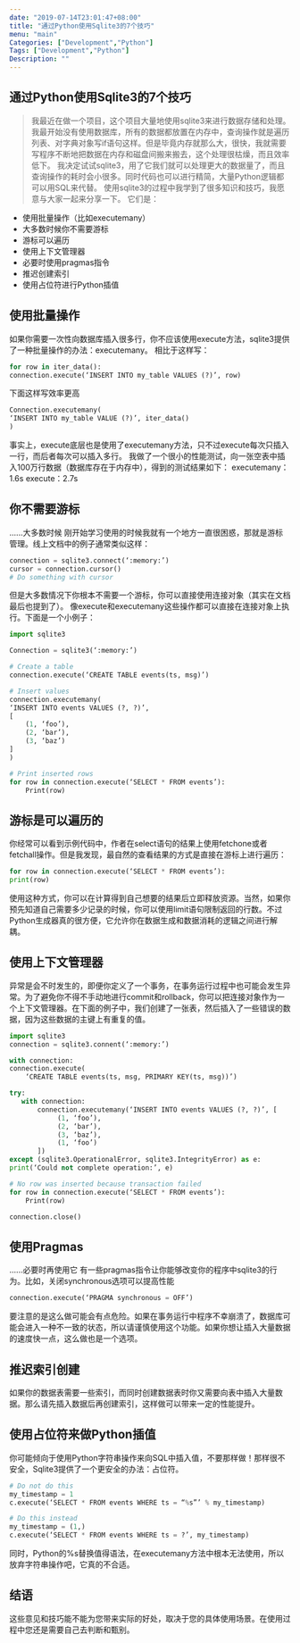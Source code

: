```yaml
---
date: "2019-07-14T23:01:47+08:00"
title: "通过Python使用Sqlite3的7个技巧"
menu: "main"
Categories: ["Development","Python"]
Tags: ["Development","Python"]
Description: ""
---
```


通过Python使用Sqlite3的7个技巧
---

> 我最近在做一个项目，这个项目大量地使用sqlite3来进行数据存储和处理。我最开始没有使用数据库，所有的数据都放置在内存中，查询操作就是遍历列表、对字典对象写if语句这样。但是毕竟内存就那么大，很快，我就需要写程序不断地把数据在内存和磁盘间搬来搬去，这个处理很枯燥，而且效率低下。
> 我决定试试sqlite3，用了它我们就可以处理更大的数据量了，而且查询操作的耗时会小很多。同时代码也可以进行精简，大量Python逻辑都可以用SQL来代替。
> 使用sqlite3的过程中我学到了很多知识和技巧，我愿意与大家一起来分享一下。
> 它们是：

* 使用批量操作（比如executemany）
* 大多数时候你不需要游标
* 游标可以遍历
* 使用上下文管理器
* 必要时使用pragmas指令
* 推迟创建索引
* 使用占位符进行Python插值

## 使用批量操作

如果你需要一次性向数据库插入很多行，你不应该使用execute方法，sqlite3提供了一种批量操作的办法：executemany。
相比于这样写：

```python
for row in iter_data():
connection.execute(‘INSERT INTO my_table VALUES (?)’, row)
```

下面这样写效率更高
```python
Connection.executemany(
‘INSERT INTO my_table VALUE (?)’, iter_data()
)
```

事实上，execute底层也是使用了executemany方法，只不过execute每次只插入一行，而后者每次可以插入多行。
我做了一个很小的性能测试，向一张空表中插入100万行数据（数据库存在于内存中），得到的测试结果如下：
executemany：1.6s
execute：2.7s

## 你不需要游标

......大多数时候
刚开始学习使用的时候我就有一个地方一直很困惑，那就是游标管理。线上文档中的例子通常类似这样：

```python
connection = sqlite3.connect(‘:memory:’)
cursor = connection.cursor()
# Do something with cursor
```

但是大多数情况下你根本不需要一个游标，你可以直接使用连接对象（其实在文档最后也提到了）。
像execute和executemany这些操作都可以直接在连接对象上执行。下面是一个小例子：

```python
import sqlite3

Connection = sqlite3(‘:memory:’)

# Create a table
connection.execute(‘CREATE TABLE events(ts, msg)’)

# Insert values
connection.executemany(
‘INSERT INTO events VALUES (?, ?)’,
[
    (1, ‘foo’),
    (2, ‘bar’),
    (3, ‘baz’)
]
)

# Print inserted rows
for row in connection.execute(‘SELECT * FROM events’):
    Print(row)
```

## 游标是可以遍历的

你经常可以看到示例代码中，作者在select语句的结果上使用fetchone或者fetchall操作。但是我发现，最自然的查看结果的方式是直接在游标上进行遍历：

```python
for row in connection.execute(‘SELECT * FROM events’):
print(row)
```

使用这种方式，你可以在计算得到自己想要的结果后立即释放资源。当然，如果你预先知道自己需要多少记录的时候，你可以使用limit语句限制返回的行数。不过Python生成器真的很方便，它允许你在数据生成和数据消耗的逻辑之间进行解耦。

## 使用上下文管理器

异常是会不时发生的，即便你定义了一个事务，在事务运行过程中也可能会发生异常。为了避免你不得不手动地进行commit和rollback，你可以把连接对象作为一个上下文管理器。在下面的例子中，我们创建了一张表，然后插入了一些错误的数据，因为这些数据的主键上有重复的值。

```python
import sqlite3
connection = sqlite3.connent(‘:memory:’)

with connection:
connection.execute(
    ‘CREATE TABLE events(ts, msg, PRIMARY KEY(ts, msg))’)

try:
   with connection:
       connection.executemany(‘INSERT INTO events VALUES (?, ?)’, [
            (1, ‘foo’),
            (2, ‘bar’),
            (3, ‘baz’),
            (1, ‘foo’)
       ])
except (sqlite3.OperationalError, sqlite3.IntegrityError) as e:
print(‘Could not complete operation:’, e)

# No row was inserted because transaction failed
for row in connection.execute(‘SELECT * FROM events’):
    Print(row)

connection.close()
```

## 使用Pragmas

......必要时再使用它
有一些pragmas指令让你能够改变你的程序中sqlite3的行为。比如，关闭synchronous选项可以提高性能

```python
connection.execute(‘PRAGMA synchronous = OFF’)
```

要注意的是这么做可能会有点危险。如果在事务运行中程序不幸崩溃了，数据库可能会进入一种不一致的状态，所以请谨慎使用这个功能。如果你想让插入大量数据的速度快一点，这么做也是一个选项。

## 推迟索引创建

如果你的数据表需要一些索引，而同时创建数据表时你又需要向表中插入大量数据。那么请先插入数据后再创建索引，这样做可以带来一定的性能提升。

## 使用占位符来做Python插值

你可能倾向于使用Python字符串操作来向SQL中插入值，不要那样做！那样很不安全，Sqlite3提供了一个更安全的办法：占位符。

```python
# Do not do this
my_timestamp = 1
c.execute(‘SELECT * FROM events WHERE ts = “%s”’ % my_timestamp)

# Do this instead
my_timestamp = (1,)
c.execute(‘SELECT * FROM events WHERE ts = ?’, my_timestamp)
```

同时，Python的%s替换值得语法，在executemany方法中根本无法使用，所以放弃字符串操作吧，它真的不合适。

## 结语

这些意见和技巧能不能为您带来实际的好处，取决于您的具体使用场景。在使用过程中您还是需要自己去判断和甄别。
